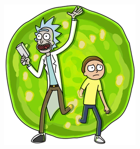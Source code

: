 <img style="display:block; margin-left:auto; margin-right:auto;" src="./src/compnents/icone/rickandmorty.png" />
